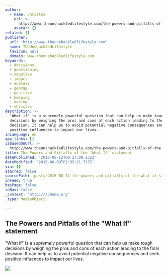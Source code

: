 ```yaml
---
author:
  - name: Christos
    url: >-
      http://www.theunshackledlifestyle.com/the-powers-and-pitfalls-of-the-what-if-statement/
    avatar: {}
related: []
publisher:
  url: 'http://www.theunshackledlifestyle.com'
  name: TheUnshackledLifestyle
  favicon: null
  domain: www.theunshackledlifestyle.com
keywords:
  - decisions
  - questioning
  - negative
  - impact
  - endless
  - george
  - positive
  - helping
  - making
  - christos
description: >-
  "What if" is a supremely powerful question that can help us make tough
  decisions by weighing the pros and cons of each action leading to the final
  decision. It can help us to avoid potential negative consequences and seek
  positive influences to impact our lives.
inLanguage: en
app_links: []
isBasedOnUrl: >-
  http://www.theunshackledlifestyle.com/the-powers-and-pitfalls-of-the-what-if-statement/
title: The Powers and Pitfalls of the "What If" statement
datePublished: '2016-08-12T00:27:09.132Z'
dateModified: '2016-08-09T01:33:21.717Z'
via: {}
starred: false
sourcePath: _posts/2016-08-12-the-powers-and-pitfalls-of-the-what-if-statement.md
inFeed: true
hasPage: false
inNav: false
_context: 'http://schema.org'
_type: MediaObject

---
```

<article style=""><h1>The Powers and Pitfalls of the "What If" statement</h1><p>"What if" is a supremely powerful question that can help us make tough decisions by weighing the pros and cons of each action leading to the final decision. It can help us to avoid potential negative consequences and seek positive influences to impact our lives.</p><img src="http://www.theunshackledlifestyle.com/TheUnshackledLifestyle/images/19070/IMG_20160402_194113.jpg" /></article>